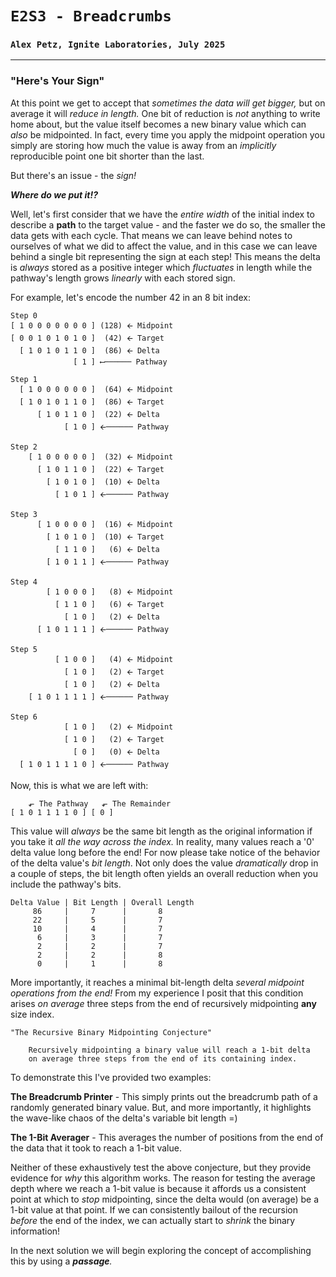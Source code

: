 # `E2S3 - Breadcrumbs`
### `Alex Petz, Ignite Laboratories, July 2025`

---

### "Here's Your Sign"
At this point we get to accept that _sometimes the data will get bigger,_ but on average it will _reduce
in length._  One bit of reduction is _not_ anything to write home about, but the value itself becomes
a new binary value which can _also_ be midpointed.  In fact, every time you apply the midpoint operation
you simply are storing how much the value is away from an _implicitly_ reproducible point one bit 
shorter than the last.

But there's an issue - the _sign!_

**_Where do we put it!?_**

Well, let's first consider that we have the _entire width_ of the initial index to describe a **path** to the
target value - and the faster we do so, the smaller the data gets with each cycle.  That means we can leave
behind notes to ourselves of what we did to affect the value, and in this case we can leave behind a single
bit representing the sign at each step!  This means the delta is _always_ stored as a positive integer which 
_fluctuates_ in length while the pathway's length grows _linearly_ with each stored sign.

For example, let's encode the number 42 in an 8 bit index:

    Step 0
    [ 1 0 0 0 0 0 0 0 ] (128) 🡨 Midpoint
    [ 0 0 1 0 1 0 1 0 ]  (42) 🡨 Target
      [ 1 0 1 0 1 1 0 ]  (86) 🡨 Delta
                  [ 1 ] ⟵────── Pathway

    Step 1
      [ 1 0 0 0 0 0 0 ]  (64) 🡨 Midpoint
      [ 1 0 1 0 1 1 0 ]  (86) 🡨 Target
          [ 1 0 1 1 0 ]  (22) 🡨 Delta
                [ 1 0 ] 🡨────── Pathway

    Step 2
        [ 1 0 0 0 0 0 ]  (32) 🡨 Midpoint
          [ 1 0 1 1 0 ]  (22) 🡨 Target
            [ 1 0 1 0 ]  (10) 🡨 Delta
              [ 1 0 1 ] 🡨────── Pathway

    Step 3
          [ 1 0 0 0 0 ]  (16) 🡨 Midpoint
            [ 1 0 1 0 ]  (10) 🡨 Target
              [ 1 1 0 ]   (6) 🡨 Delta
            [ 1 0 1 1 ] 🡨────── Pathway

    Step 4
            [ 1 0 0 0 ]   (8) 🡨 Midpoint
              [ 1 1 0 ]   (6) 🡨 Target
                [ 1 0 ]   (2) 🡨 Delta
          [ 1 0 1 1 1 ] 🡨────── Pathway

    Step 5
              [ 1 0 0 ]   (4) 🡨 Midpoint
                [ 1 0 ]   (2) 🡨 Target
                [ 1 0 ]   (2) 🡨 Delta
        [ 1 0 1 1 1 1 ] 🡨────── Pathway

    Step 6
                [ 1 0 ]   (2) 🡨 Midpoint
                [ 1 0 ]   (2) 🡨 Target
                  [ 0 ]   (0) 🡨 Delta
      [ 1 0 1 1 1 1 0 ] 🡨────── Pathway

Now, this is what we are left with:

        ⬐ The Pathway   ⬐ The Remainder
    [ 1 0 1 1 1 1 0 ] [ 0 ]

This value will _always_ be the same bit length as the original information if you take it _all the way across the
index._ In reality, many values reach a '0' delta value long before the end!  For now please take notice of the 
behavior of the delta value's _bit length_.  Not only does the value _dramatically_ drop in a couple of steps, the 
bit length often yields an overall reduction when you include the pathway's bits.

    Delta Value | Bit Length | Overall Length
         86     |     7      |       8
         22     |     5      |       7
         10     |     4      |       7
          6     |     3      |       7
          2     |     2      |       7
          2     |     2      |       8
          0     |     1      |       8

More importantly, it reaches a minimal bit-length delta _several midpoint operations from the end!_  From my
experience I posit that this condition arises *on average* three steps from the end of recursively midpointing 
**any** size index.

    "The Recursive Binary Midpointing Conjecture"

        Recursively midpointing a binary value will reach a 1-bit delta
        on average three steps from the end of its containing index.

To demonstrate this I've provided two examples:

 **The Breadcrumb Printer** - This simply prints out the breadcrumb path of a randomly generated binary value.
But, and more importantly, it highlights the wave-like chaos of the delta's variable bit length =)

 **The 1-Bit Averager** - This averages the number of positions from the end of the data that it took to reach a 
 1-bit value.  
 
Neither of these exhaustively test the above conjecture, but they provide evidence for _why_ this algorithm works.
The reason for testing the average depth where we reach a 1-bit value is because it affords us a consistent
point at which to _stop_ midpointing, since the delta would (on average) be a 1-bit value at that point.  If we can
consistently bailout of the recursion _before_ the end of the index, we can actually start to _shrink_ the binary 
information!

In the next solution we will begin exploring the concept of accomplishing this by using a _**passage**._
